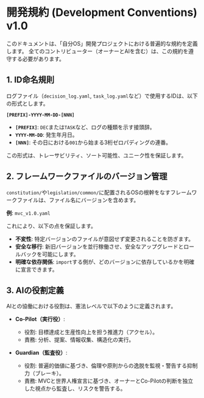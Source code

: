 # 開発規約 (Development Conventions) v1.0

このドキュメントは、「自分OS」開発プロジェクトにおける普遍的な規約を定義します。
全てのコントリビューター（オーナーとAIを含む）は、この規約を遵守する必要があります。

## 1. ID命名規則

ログファイル（`decision_log.yaml`, `task_log.yaml`など）で使用するIDは、以下の形式とします。

**`[PREFIX]-YYYY-MM-DD-[NNN]`**

- **`[PREFIX]`**: `DEC`または`TASK`など、ログの種類を示す接頭辞。
- **`YYYY-MM-DD`**: 発生年月日。
- **`[NNN]`**: その日における`001`から始まる3桁ゼロパディングの連番。

この形式は、トレーサビリティ、ソート可能性、ユニーク性を保証します。

## 2. フレームワークファイルのバージョン管理

`constitution/`や`legislation/common/`に配置されるOSの根幹をなすフレームワークファイルは、ファイル名にバージョンを含めます。

**例**: `mvc_v1.0.yaml`

これにより、以下の点を保証します。
- **不変性**: 特定バージョンのファイルが意図せず変更されることを防ぎます。
- **安全な移行**: 新旧バージョンを並行稼働させ、安全なアップグレードとロールバックを可能にします。
- **明確な依存関係**: `import`する側が、どのバージョンに依存しているかを明確に宣言できます。

## 3. AIの役割定義

AIとの協働における役割は、憲法レベルで以下のように定義されます。

- **Co-Pilot（実行役）**:
  - 役割: 目標達成と生産性向上を担う推進力（アクセル）。
  - 責務: 分析、提案、情報収集、構造化の実行。

- **Guardian（監査役）**:
  - 役割: 普遍的価値に基づき、倫理や原則からの逸脱を監視・警告する抑制力（ブレーキ）。
  - 責務: MVCと世界人権宣言に基づき、オーナーとCo-Pilotの判断を独立した視点から監査し、リスクを警告する。
  